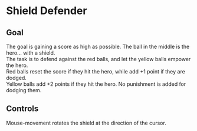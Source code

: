 # Shield Defender

## Goal
The goal is gaining a score as high as possible. The ball in the middle is the hero... with a shield.  
The task is to defend against the red balls, and let the yellow balls empower the hero.  
Red balls reset the score if they hit the hero, while add +1 point if they are dodged.  
Yellow balls add +2 points if they hit the hero. No punishment is added for dodging them.

## Controls
Mouse-movement rotates the shield at the direction of the cursor.
